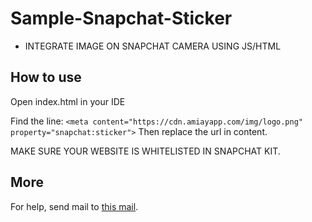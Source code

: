 # Sample-Snapchat-Sticker

- INTEGRATE IMAGE ON SNAPCHAT CAMERA USING JS/HTML


## How to use

Open index.html in your IDE

Find the line: `<meta content="https://cdn.amiayapp.com/img/logo.png" property="snapchat:sticker">`
Then replace the url in content.

MAKE SURE YOUR WEBSITE IS WHITELISTED IN SNAPCHAT KIT. 

## More
For help, send mail to [this mail](mailto:hello@amiayapp.com "this mail").

